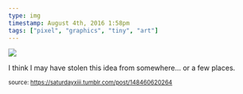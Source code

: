 ```yaml
---
type: img
timestamp: August 4th, 2016 1:58pm
tags: ["pixel", "graphics", "tiny", "art"]
---
```

<img src="https://saturdayxiii.github.io/media/148460620264.png"/>

I think I may have stolen this idea from somewhere&hellip; or a few places.
 
      
      
  
<small>source: https://saturdayxiii.tumblr.com/post/148460620264</small>